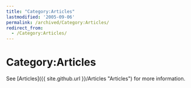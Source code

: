 ```yaml
---
title: "Category:Articles"
lastmodified: '2005-09-06'
permalink: /archived/Category:Articles/
redirect_from:
  - /Category:Articles/
---
```


Category:Articles
=================

See [Articles]({{ site.github.url }}/Articles "Articles") for more information.

